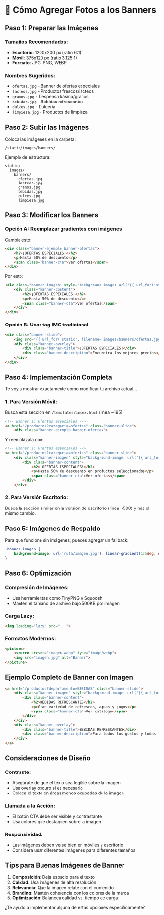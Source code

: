 # 📸 Cómo Agregar Fotos a los Banners

## Paso 1: Preparar las Imágenes

### Tamaños Recomendados:
- **Escritorio**: 1200x200 px (ratio 6:1)
- **Móvil**: 375x120 px (ratio 3.125:1)
- **Formato**: JPG, PNG, WEBP

### Nombres Sugeridos:
- `ofertas.jpg` - Banner de ofertas especiales
- `lacteos.jpg` - Productos frescos/lácteos  
- `granos.jpg` - Despensa básica/granos
- `bebidas.jpg` - Bebidas refrescantes
- `dulces.jpg` - Dulcería
- `limpieza.jpg` - Productos de limpieza

## Paso 2: Subir las Imágenes

Coloca las imágenes en la carpeta:
```
/static/images/banners/
```

Ejemplo de estructura:
```
static/
  images/
    banners/
      ofertas.jpg
      lacteos.jpg
      granos.jpg
      bebidas.jpg
      dulces.jpg
      limpieza.jpg
```

## Paso 3: Modificar los Banners

### Opción A: Reemplazar gradientes con imágenes

Cambia esto:
```html
<div class="banner-ejemplo banner-ofertas">
    <h2>¡OFERTAS ESPECIALES!</h2>
    <p>Hasta 50% de descuento</p>
    <span class="banner-cta">Ver ofertas</span>
</div>
```

Por esto:
```html
<div class="banner-imagen" style="background-image: url('{{ url_for('static', filename='images/banners/ofertas.jpg') }}');">
    <div class="banner-content">
        <h2>¡OFERTAS ESPECIALES!</h2>
        <p>Hasta 50% de descuento</p>
        <span class="banner-cta">Ver ofertas</span>
    </div>
</div>
```

### Opción B: Usar tag IMG tradicional

```html
<div class="banner-slide">
    <img src="{{ url_for('static', filename='images/banners/ofertas.jpg') }}" alt="Ofertas Especiales">
    <div class="banner-overlay">
        <div class="banner-title">¡OFERTAS ESPECIALES!</div>
        <div class="banner-description">Encuentra los mejores precios</div>
    </div>
</div>
```

## Paso 4: Implementación Completa

Te voy a mostrar exactamente cómo modificar tu archivo actual...

### 1. Para Versión Móvil:

Busca esta sección en `/templates/index.html` (línea ~195):
```html
<!-- Banner 1: Ofertas especiales -->
<a href="/productos?categoria=ofertas" class="banner-slide">
    <div class="banner-ejemplo banner-ofertas">
```

Y reemplázala con:
```html
<!-- Banner 1: Ofertas especiales -->
<a href="/productos?categoria=ofertas" class="banner-slide">
    <div class="banner-imagen" style="background-image: url('{{ url_for('static', filename='images/banners/ofertas.jpg') }}');">
        <div class="banner-content">
            <h2>¡OFERTAS ESPECIALES!</h2>
            <p>Hasta 50% de descuento en productos seleccionados</p>
            <span class="banner-cta">Ver ofertas</span>
        </div>
    </div>
```

### 2. Para Versión Escritorio:

Busca la sección similar en la versión de escritorio (línea ~590) y haz el mismo cambio.

## Paso 5: Imágenes de Respaldo

Para que funcione sin imágenes, puedes agregar un fallback:

```css
.banner-imagen {
    background-image: url('ruta/imagen.jpg'), linear-gradient(135deg, #ff6b6b, #ff8e8e);
}
```

## Paso 6: Optimización

### Compresión de Imágenes:
- Usa herramientas como TinyPNG o Squoosh
- Mantén el tamaño de archivo bajo 500KB por imagen

### Carga Lazy:
```html
<img loading="lazy" src="...">
```

### Formatos Modernos:
```html
<picture>
    <source srcset="imagen.webp" type="image/webp">
    <img src="imagen.jpg" alt="Banner">
</picture>
```

## Ejemplo Completo de Banner con Imagen

```html
<a href="/productos?departamento=BEBIDAS" class="banner-slide">
    <div class="banner-imagen" style="background-image: url('{{ url_for('static', filename='images/banners/bebidas.jpg') }}');">
        <div class="banner-content">
            <h2>BEBIDAS REFRESCANTES</h2>
            <p>Gran variedad de refrescos, aguas y jugos</p>
            <span class="banner-cta">Ver catálogo</span>
        </div>
    </div>
    <div class="banner-overlay">
        <div class="banner-title">BEBIDAS REFRESCANTES</div>
        <div class="banner-description">Para todos los gustos y todas las ocasiones</div>
    </div>
</a>
```

## Consideraciones de Diseño

### Contraste:
- Asegúrate de que el texto sea legible sobre la imagen
- Usa overlay oscuro si es necesario
- Coloca el texto en áreas menos ocupadas de la imagen

### Llamada a la Acción:
- El botón CTA debe ser visible y contrastante
- Usa colores que destaquen sobre la imagen

### Responsividad:
- Las imágenes deben verse bien en móviles y escritorio
- Considera usar diferentes imágenes para diferentes tamaños

## Tips para Buenas Imágenes de Banner

1. **Composición**: Deja espacio para el texto
2. **Calidad**: Usa imágenes de alta resolución
3. **Relevancia**: Que la imagen relate con el contenido
4. **Branding**: Mantén coherencia con los colores de la marca
5. **Optimización**: Balancea calidad vs. tiempo de carga

¿Te ayudo a implementar alguna de estas opciones específicamente?